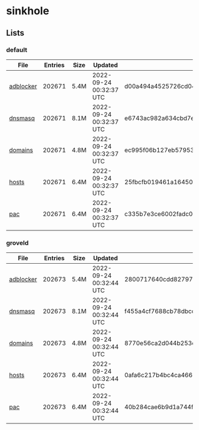 # sinkhole

## Lists

### default

|File|Entries|Size|Updated|Hash|
|-|-|-|-|-|
|[adblocker](https://raw.githubusercontent.com/groveld/sinkhole/lists/default/adblocker.txt)|202671|5.4M|2022-09-24 00:32:37 UTC|d00a494a4525726cd04803cba81f77b2bff48e8147308be210d510d23558b3a5|
|[dnsmasq](https://raw.githubusercontent.com/groveld/sinkhole/lists/default/dnsmasq.txt)|202671|8.1M|2022-09-24 00:32:37 UTC|e6743ac982a634cbd7e88c9a418b123bbdfd522c0f113ff05f40def5c70abeb1|
|[domains](https://raw.githubusercontent.com/groveld/sinkhole/lists/default/domains.txt)|202671|4.8M|2022-09-24 00:32:37 UTC|ec995f06b127eb57953f8ae0a13b6015162777bf2a201a9b25a10e576507da77|
|[hosts](https://raw.githubusercontent.com/groveld/sinkhole/lists/default/hosts.txt)|202671|6.4M|2022-09-24 00:32:37 UTC|25fbcfb019461a16450e7d857987f69830f37c071c743e977b9c8842f0efe0fa|
|[pac](https://raw.githubusercontent.com/groveld/sinkhole/lists/default/pac.txt)|202671|6.4M|2022-09-24 00:32:37 UTC|c335b7e3ce6002fadc02349a0852414adc262e5edde79a1a2db4d7889928ccd0|

### groveld

|File|Entries|Size|Updated|Hash|
|-|-|-|-|-|
|[adblocker](https://raw.githubusercontent.com/groveld/sinkhole/lists/groveld/adblocker.txt)|202673|5.4M|2022-09-24 00:32:44 UTC|2800717640cdd827974175ee5a81c12354acff766f112104db51d5ab410caca5|
|[dnsmasq](https://raw.githubusercontent.com/groveld/sinkhole/lists/groveld/dnsmasq.txt)|202673|8.1M|2022-09-24 00:32:44 UTC|f455a4cf7688cb78dbcc78d759c6d3bb0caa85a829980808d27604938cd3d96c|
|[domains](https://raw.githubusercontent.com/groveld/sinkhole/lists/groveld/domains.txt)|202673|4.8M|2022-09-24 00:32:44 UTC|8770e56ca2d044b253d220a0566abd801e5bd8be53b4cc05448d7c887a13b1d9|
|[hosts](https://raw.githubusercontent.com/groveld/sinkhole/lists/groveld/hosts.txt)|202673|6.4M|2022-09-24 00:32:44 UTC|0afa6c217b4bc4ca466d9b6abc7e53be14386715d4a6ff1465b4e2b2a185942f|
|[pac](https://raw.githubusercontent.com/groveld/sinkhole/lists/groveld/pac.txt)|202673|6.4M|2022-09-24 00:32:44 UTC|40b284cae6b9d1a744f61da633cff0aa15412e54538f2cd156b8fb02d3996794|
